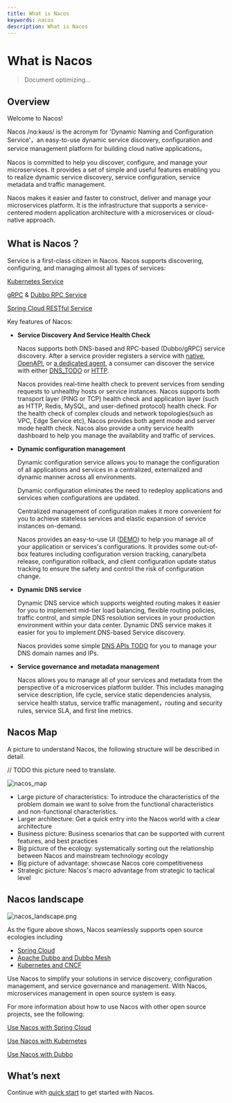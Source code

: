 ```yaml
---
title: What is Nacos
keywords: nacos
description: What is Nacos
---
```


# What is Nacos

> Document optimizing...

## Overview

Welcome to Nacos!

Nacos /nɑ:kəʊs/  is the acronym for 'Dynamic Naming and Configuration Service'，an easy-to-use dynamic service discovery, configuration and service management platform for building cloud native applications。

Nacos is committed to help you discover, configure, and manage your microservices. It provides a set of simple and useful features enabling you to realize dynamic service discovery, service configuration, service metadata and traffic management. 

Nacos makes it easier and faster to construct, deliver and manage your microservices platform. It is the infrastructure that supports a service-centered modern application architecture with a microservices or cloud-native approach.

## What is Nacos？

Service is a first-class citizen in Nacos. Nacos supports discovering, configuring, and managing almost all types of services:

[Kubernetes Service](https://kubernetes.io/docs/concepts/services-networking/service/)

[gRPC](https://grpc.io/docs/guides/concepts.html#service-definition) & [Dubbo RPC Service](https://dubbo.apache.org)

[Spring Cloud RESTful Service](https://spring.io/projects/spring-cloud)

Key features of Nacos:

* **Service Discovery And Service Health Check**

    Nacos supports both DNS-based and RPC-based (Dubbo/gRPC) service discovery. After a service provider registers a service with [native](./guide/user/sdk.md), [OpenAPI](./guide/user/open-api.md), or [a dedicated agent](./guide/user/other-language.md), a consumer can discover the service with either [DNS_TODO](xx) or [HTTP](./guide/user/open-api.md).
    
    Nacos provides real-time health check to prevent services from sending requests to unhealthy hosts or service instances. Nacos supports both transport layer (PING or TCP) health check and application layer (such as HTTP, Redis, MySQL, and user-defined protocol) health check. For the health check of complex clouds and network topologies(such as VPC, Edge Service etc), Nacos provides both agent mode and server mode health check. Nacos also provide a unity service health dashboard to help you manage the availability and traffic of services.    
    
* **Dynamic configuration management**

    Dynamic configuration service allows you to manage the configuration of all applications and services in a centralized, externalized and dynamic manner across all environments.

    Dynamic configuration eliminates the need to redeploy applications and services when configurations are updated.

    Centralized management of configuration makes it more convenient for you to achieve stateless services and elastic expansion of service instances on-demand.

    Nacos provides an easy-to-use UI ([DEMO](http://console.nacos.io/nacos/index.html)) to help you manage all of your application or services's configurations. It provides some out-of-box features including configuration version tracking, canary/beta release, configuration rollback, and client configuration update status tracking to ensure the safety and control the risk of configuration change. 

* **Dynamic DNS service**

    Dynamic DNS service which supports weighted routing makes it easier for you to implement mid-tier load balancing, flexible routing policies, traffic control, and simple DNS resolution services in your production environment within your data center. Dynamic DNS service makes it easier for you to implement DNS-based Service discovery. 

    Nacos provides some simple [DNS APIs TODO](xx) for you to manage your DNS domain names and IPs.

* **Service governance and metadata management**

    Nacos allows you to manage all of your services and metadata from the perspective of a microservices platform builder. This includes managing service description, life cycle, service static dependencies analysis, service health status, service traffic management，routing and security rules, service SLA, and first line metrics.

## Nacos Map
A picture to understand Nacos, the following structure will be described in detail.

// TODO this picture need to translate.

![nacos_map](/img/nacosMap.jpg) 

- Large picture of characteristics: To introduce the characteristics of the problem domain we want to solve from the functional characteristics and non-functional characteristics.
- Larger architecture: Get a quick entry into the Nacos world with a clear architecture
- Business picture: Business scenarios that can be supported with current features, and best practices
- Big picture of the ecology: systematically sorting out the relationship between Nacos and mainstream technology ecology
- Big picture of advantage: showcase Nacos core competitiveness
- Strategic picture: Nacos's macro advantage from strategic to tactical level


## Nacos landscape

![nacos_landscape.png](https://cdn.nlark.com/lark/0/2018/png/11189/1533045871534-e64b8031-008c-4dfc-b6e8-12a597a003fb.png)
 
As the figure above shows, Nacos seamlessly supports open source ecologies including 

* [Spring Cloud](./ecology/use-nacos-with-spring-cloud.md)
* [Apache Dubbo and Dubbo Mesh](./ecology/use-nacos-with-dubbo.md)
* [Kubernetes and CNCF](./quickstart/quick-start-kubernetes.md)

Use Nacos to simplify your solutions in service discovery, configuration management, and service governance and management. With Nacos, microservices management in open source system is easy.

For more information about how to use Nacos with other open source projects, see the following:

[Use Nacos with Spring Cloud](./ecology/use-nacos-with-spring-cloud.md)

[Use Nacos with Kubernetes](./quickstart/quick-start-kubernetes.md)

[Use Nacos with Dubbo](./ecology/use-nacos-with-dubbo.md)

## What’s next

Continue with [quick start](./quickstart/quick-start.md) to get started with Nacos.
